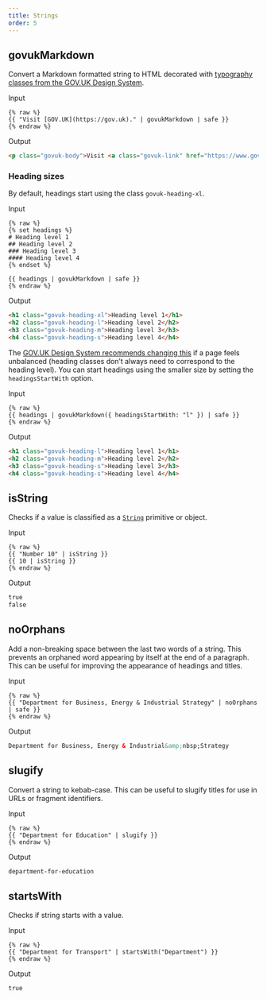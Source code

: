 ```yaml
---
title: Strings
order: 5
---
```


## govukMarkdown

Convert a Markdown formatted string to HTML decorated with [typography classes from the GOV.UK Design System](https://design-system.service.gov.uk/styles/typography/).

Input

```njk
{% raw %}
{{ "Visit [GOV.UK](https://gov.uk)." | govukMarkdown | safe }}
{% endraw %}
```

Output

```html
<p class="govuk-body">Visit <a class="govuk-link" href="https://www.gov.uk">GOV.UK</a>.</p>
```

### Heading sizes

By default, headings start using the class `govuk-heading-xl`.

Input

```njk
{% raw %}
{% set headings %}
# Heading level 1
## Heading level 2
### Heading level 3
#### Heading level 4
{% endset %}

{{ headings | govukMarkdown | safe }}
{% endraw %}
```

Output

```html
<h1 class="govuk-heading-xl">Heading level 1</h1>
<h2 class="govuk-heading-l">Heading level 2</h2>
<h3 class="govuk-heading-m">Heading level 3</h3>
<h4 class="govuk-heading-s">Heading level 4</h4>
```

The [GOV.UK Design System recommends changing this](https://design-system.service.gov.uk/styles/typography/#headings) if a page feels unbalanced (heading classes don’t always need to correspond to the heading level). You can start headings using the smaller size by setting the `headingsStartWith` option.

Input

```njk
{% raw %}
{{ headings | govukMarkdown({ headingsStartWith: "l" }) | safe }}
{% endraw %}
```

Output

```html
<h1 class="govuk-heading-l">Heading level 1</h1>
<h2 class="govuk-heading-m">Heading level 2</h2>
<h3 class="govuk-heading-s">Heading level 3</h3>
<h4 class="govuk-heading-s">Heading level 4</h4>
```

## isString

Checks if a value is classified as a [`String`](https://developer.mozilla.org/en-US/docs/Web/JavaScript/Reference/Global_Objects/String) primitive or object.

Input

```njk
{% raw %}
{{ "Number 10" | isString }}
{{ 10 | isString }}
{% endraw %}
```

Output

```html
true
false
```

## noOrphans

Add a non-breaking space between the last two words of a string. This prevents an orphaned word appearing by itself at the end of a paragraph. This can be useful for improving the appearance of headings and titles.

Input

```njk
{% raw %}
{{ "Department for Business, Energy & Industrial Strategy" | noOrphans | safe }}
{% endraw %}
```

Output

```html
Department for Business, Energy & Industrial&amp;nbsp;Strategy
```

## slugify

Convert a string to kebab-case. This can be useful to slugify titles for use in URLs or fragment identifiers.

Input

```njk
{% raw %}
{{ "Department for Education" | slugify }}
{% endraw %}
```

Output

```html
department-for-education
```

## startsWith

Checks if string starts with a value.

Input

```njk
{% raw %}
{{ "Department for Transport" | startsWith("Department") }}
{% endraw %}
```

Output

```html
true
```
